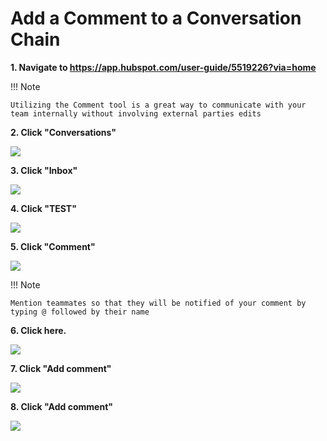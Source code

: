 # Add a Comment to a Conversation Chain

**1. Navigate to <https://app.hubspot.com/user-guide/5519226?via=home>**

!!! Note

    Utilizing the Comment tool is a great way to communicate with your team internally without involving external parties edits

**2. Click "Conversations"**

![](https://image.scribehow-prod.com/d5qAb-VWTDht_RT_lw3UmS4jhAAQ-VMLiddhIxQGhHU/zoom:0.3750837240455459/enlarge:true/crop:1493:840:nowe:0:0/wm:0.8:nowe:144:-3:0.17857142857142858/aHR0cHM6Ly9jb2xvbnktcmVjb3JkZXIuczMuYW1hem9uYXdzLmNvbS9maWxlcy8yMDIyLTA4LTE5LzRkYzRkZDY5LWMyZDAtNDc2My1hNTBiLTUyZDFjNmM1MDk0ZC9hc2NyZWVuc2hvdC5qcGVn)

**3. Click "Inbox"**

![](https://image.scribehow-prod.com/sxSyBt2utouhB_tT4uohsTWkbEoYnuT-hjNRjvZYIo0/zoom:0.3750837240455459/enlarge:true/crop:1493:840:nowe:0:0/wm:0.8:nowe:143:42:0.17857142857142858/aHR0cHM6Ly9jb2xvbnktcmVjb3JkZXIuczMuYW1hem9uYXdzLmNvbS9maWxlcy8yMDIyLTA4LTE5L2JmM2NkZTBiLTE0MjgtNDA4Mi1iZDg5LWNmYzhmMGEwMTg0OS9hc2NyZWVuc2hvdC5qcGVn)

**4. Click "TEST"**

![](https://image.scribehow-prod.com/lEBeq1L05oIa8O8WV-lcJlkBkxEr53tmHfcLgi-z9qk/zoom:0.3750837240455459/enlarge:true/crop:1493:840:nowe:21:0/wm:0.8:nowe:255:92:0.17857142857142858/aHR0cHM6Ly9jb2xvbnktcmVjb3JkZXIuczMuYW1hem9uYXdzLmNvbS9maWxlcy8yMDIyLTA4LTE5L2NkZjg0MzkzLTFiMDUtNGFmOS1hNDQyLWU3NmQ0ODdmZWU1Yy9hc2NyZWVuc2hvdC5qcGVn)

**5. Click "Comment"**

![](https://image.scribehow-prod.com/HTIlPoIggXiWjwZxT3e3mhLDBCN3IsVvusTz9GOz5tE/zoom:0.3750837240455459/enlarge:true/crop:1493:840:nowe:711:626/wm:0.8:nowe:255:132:0.17857142857142858/aHR0cHM6Ly9jb2xvbnktcmVjb3JkZXIuczMuYW1hem9uYXdzLmNvbS9maWxlcy8yMDIyLTA4LTE5LzYxNDM4Y2Y4LWEzODMtNGIwZS05MTc5LTE1OTI3ZDI3NDBhNC9hc2NyZWVuc2hvdC5qcGVn)

!!! Note

    Mention teammates so that they will be notified of your comment by typing @ followed by their name

**6. Click here.**

![](https://image.scribehow-prod.com/-EL6r_yWrUj71sNba9yDQdGXYGcpTB93PldDgtRicjU/zoom:0.3750837240455459/enlarge:true/crop:1493:840:nowe:773:626/wm:0.8:nowe:255:210:0.17857142857142858/aHR0cHM6Ly9jb2xvbnktcmVjb3JkZXIuczMuYW1hem9uYXdzLmNvbS9maWxlcy8yMDIyLTA4LTE5LzVkMTFlNmE0LTkzN2EtNDY2Zi1iZGUxLWM0MmY1YjY1YzYwOC9hc2NyZWVuc2hvdC5qcGVn)

**7. Click "Add comment"**

![](https://image.scribehow-prod.com/lLpu-ahsDz9LOIxF98EEScqzCacdVauPnL8KNoxbUJo/zoom:0.3750837240455459/enlarge:true/crop:1493:840:nowe:1309:626/wm:0.8:nowe:255:268:0.17857142857142858/aHR0cHM6Ly9jb2xvbnktcmVjb3JkZXIuczMuYW1hem9uYXdzLmNvbS9maWxlcy8yMDIyLTA4LTE5L2YyNjZhYjNjLWRiY2MtNDkxYy1hMmUwLTU5MjEzZWJiZTJmZC9hc2NyZWVuc2hvdC5qcGVn)

**8. Click "Add comment"**

![](https://image.scribehow-prod.com/T2M7gBxGT7WM4xpH-qqIa3Th_jzFLkIUtn2h3pVIDE8/zoom:0.3750837240455459/enlarge:true/crop:1493:840:nowe:1303:626/wm:0.8:nowe:255:271:0.17857142857142858/aHR0cHM6Ly9jb2xvbnktcmVjb3JkZXIuczMuYW1hem9uYXdzLmNvbS9maWxlcy8yMDIyLTA4LTE5LzUwOGVhOWUzLTM2OGYtNDdlMy1iMzdjLWYwOWQ0ZDg0YjgwZS9hc2NyZWVuc2hvdC5qcGVn)
